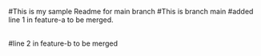 #This is my sample Readme for main branch
#This is branch main
#added line 1 in feature-a to be merged.

<br>
#line 2 in feature-b to be merged

